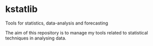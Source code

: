 # kstatlib
Tools for statistics, data-analysis and forecasting

The aim of this repository is to manage my tools related to statistical techniques in analysing data.
